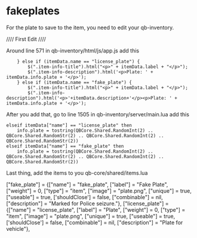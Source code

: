 # fakeplates

For the plate to save to the item, you need to edit your qb-inventory.

//// First Edit ////

Around line 571 in qb-inventory/html/js/app.js add this

        } else if (itemData.name == "license_plate") {
            $(".item-info-title").html("<p>" + itemData.label + "</p>");
            $(".item-info-description").html('<p>Plate: ' + itemData.info.plate + '</p>');
        } else if (itemData.name == "fake_plate") {
            $(".item-info-title").html("<p>" + itemData.label + "</p>");
            $(".item-info-description").html('<p>'+itemData.description+'</p><p>Plate: ' + itemData.info.plate + '</p>');


After you add that, go to line 1505 in qb-inventory/server/main.lua add this


	elseif itemData["name"] == "license_plate" then
		info.plate = tostring(QBCore.Shared.RandomInt(2) .. QBCore.Shared.RandomStr(2) .. QBCore.Shared.RandomInt(2) .. QBCore.Shared.RandomStr(2))
	elseif itemData["name"] == "fake_plate" then
		info.plate = tostring(QBCore.Shared.RandomInt(2) .. QBCore.Shared.RandomStr(2) .. QBCore.Shared.RandomInt(2) .. QBCore.Shared.RandomStr(2))


Last thing, add the items to you qb-core/shared/items.lua


["fake_plate"] 				     = {["name"] = "fake_plate", 				["label"] = "Fake Plate", 				["weight"] = 0, 		["type"] = "item", 		["image"] = "plate.png", 				    ["unique"] = true, 		["useable"] = true, 	['shouldClose'] = false,    	["combinable"] = nil,   ["description"] = "Marked for Police seizure."},
["license_plate"] 				 = {["name"] = "license_plate", 			["label"] = "Plate", 					["weight"] = 0, 		["type"] = "item", 		["image"] = "plate.png", 				    ["unique"] = true, 		["useable"] = true, 	['shouldClose'] = false,    	["combinable"] = nil,   ["description"] = "Plate for vehicle"},
